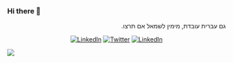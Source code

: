 ### Hi there 👋

<!--
**RonnyO/RonnyO** is a ✨ _special_ ✨ repository because its `README.md` (this file) appears on your GitHub profile.

Here are some ideas to get you started:

- 🔭 I’m currently working on ...
- 🌱 I’m currently learning ...
- 👯 I’m looking to collaborate on ...
- 🤔 I’m looking for help with ...
- 💬 Ask me about ...
- 📫 How to reach me: ...
- 😄 Pronouns: ...
- ⚡ Fun fact: ...
-->

<p dir="rtl">
  גם עברית עובדת, מימין לשמאל אם תרצו.
  </p>

<p align="center">
  <a href="https://www.linkedin.com/il/RonnyOrbach/"><img alt="LinkedIn" src="https://img.shields.io/badge/LinkedIn-RonnyOrbach-blue?style=flat-square&logo=linkedin"></a>
  <a href="https://www.twitter.com/RonnyOrbach"><img alt="Twitter" src="https://img.shields.io/badge/Twitter-RonnyO-blue?style=flat-square&logo=twitter"></a>
  <a href="https://www.facebook.com/RonnyO"><img alt="LinkedIn" src="https://img.shields.io/badge/Facebook-RonnyOrbach-blue?style=flat-square&logo=facebook"></a>

![](https://komarev.com/ghpvc/?username=RonnyO)
</p>
